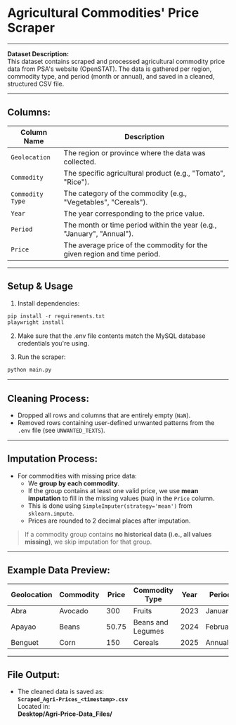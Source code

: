 #  Agricultural Commodities' Price Scraper
---

**Dataset Description:**  
This dataset contains scraped and processed agricultural commodity price data from PSA's website (OpenSTAT). The data is gathered per region, commodity type, and period (month or annual), and saved in a cleaned, structured CSV file.

---

##  Columns:

| Column Name       | Description                                                                 |
|-------------------|-----------------------------------------------------------------------------|
| `Geolocation`     | The region or province where the data was collected.                       |
| `Commodity`       | The specific agricultural product (e.g., "Tomato", "Rice").                |
| `Commodity Type`  | The category of the commodity (e.g., "Vegetables", "Cereals").             |
| `Year`            | The year corresponding to the price value.                                 |
| `Period`          | The month or time period within the year (e.g., "January", "Annual").      |
| `Price`           | The average price of the commodity for the given region and time period.   |

---

## Setup & Usage

1. Install dependencies:
```py
pip install -r requirements.txt
playwright install
```
2. Make sure that the .env file contents match the MySQL database credentials you're using.
   
3. Run the scraper:
```py
python main.py
```

---

##  Cleaning Process:

- Dropped all rows and columns that are entirely empty (`NaN`).
- Removed rows containing user-defined unwanted patterns from the `.env` file (see `UNWANTED_TEXTS`).

---

##  Imputation Process:

- For commodities with missing price data:
  - We **group by each commodity**.
  - If the group contains at least one valid price, we use **mean imputation** to fill in the missing values (`NaN`) in the `Price` column.
  - This is done using `SimpleImputer(strategy='mean')` from `sklearn.impute`.
  - Prices are rounded to 2 decimal places after imputation.

>  If a commodity group contains **no historical data (i.e., all values missing)**, we skip imputation for that group.

---

##  Example Data Preview:

| Geolocation | Commodity | Price | Commodity Type   | Year    | Period   |
|-------------|-----------|-------|------------------|---------|----------|
| Abra        | Avocado   | 300   | Fruits           | 2023    | January  |
| Apayao      | Beans     | 50.75 | Beans and Legumes| 2024    | February |
| Benguet     | Corn      | 150   | Cereals          | 2025    | Annual   |

---

##  File Output:

- The cleaned data is saved as:  
  **`Scraped_Agri-Prices_<timestamp>.csv`**  
  Located in:  
  **Desktop/Agri-Price-Data_Files/**
